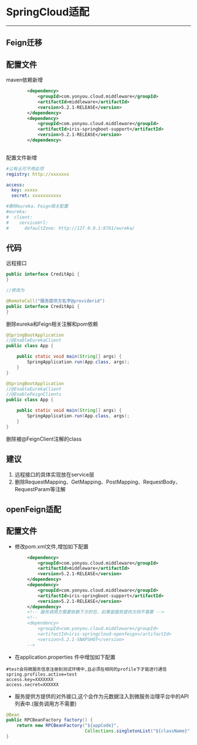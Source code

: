 # SpringCloud适配

---

## Feign迁移
## 配置文件

maven依赖新增

```xml
        <dependency>
            <groupId>com.yonyou.cloud.middleware</groupId>
            <artifactId>middleware</artifactId>
            <version>5.2.1-RELEASE</version>
        </dependency>
        <dependency>
            <groupId>com.yonyou.cloud.middleware</groupId>
            <artifactId>iris-springboot-support</artifactId>
            <version>5.2.1-RELEASE</version>
        </dependency>
        
```

配置文件新增

```yml
#公有云可不用此项
registry: http://xxxxxxx

access:
  key: xxxxx
  secret: xxxxxxxxxxx

#删除eureka、Feign相关配置
#eureka:
#  client:
#    serviceUrl:
#      defaultZone: http://127.0.0.1:8761/eureka/
```



## 代码
远程接口

```java
public interface CreditApi {
}

//修改为

@RemoteCall("服务提供方名字@providerid")
public interface CreditApi {
}
```

删除eureka和Feign相关注解和pom依赖

```java
@SpringBootApplication
//@EnableEurekaClient
public class App {

    public static void main(String[] args) {
        SpringApplication.run(App.class, args);
    }
}

@SpringBootApplication
//@EnableEurekaClient
//@EnableFeignClients
public class App {

    public static void main(String[] args) {
        SpringApplication.run(App.class, args);
    }
}
```

删除被@FeignClient注解的class


## 建议
1. 远程接口的具体实现放在service层
2. 删除RequestMapping、GetMapping、PostMapping、RequestBody、RequestParam等注解


## openFeign适配

## 配置文件

* 修改pom.xml文件,增加如下配置
```xml
		<dependency>
			<groupId>com.yonyou.cloud.middleware</groupId>
			<artifactId>middleware</artifactId>
			<version>5.2.1-RELEASE</version>
		</dependency>
		<dependency>
			<groupId>com.yonyou.cloud.middleware</groupId>
			<artifactId>iris-springboot-support</artifactId>
			<version>5.2.1-RELEASE</version>
		</dependency>
		<!-- 服务调用方需要依赖下方的包，如果是服务提供方则不需要 -->
		<!-- 
		<dependency> 
			<groupId>com.yonyou.cloud.middleware</groupId> 
			<artifactId>iris-springcloud-openfeign</artifactId> 
			<version>5.2.1-SNAPSHOT</version> 
		-->

```

* 在application.properties 件中增加如下配置
```properties
#test会将微服务信息注册到测试环境中,且必须在相同的profile下才能进行通信
spring.profiles.active=test
access.key=XXXXXXX
access.secret=XXXXXX

``` 

* 服务提供方提供的对外接口,这个会作为元数据注入到微服务治理平台中的API列表中.(服务调用方不需要)

```java
@Bean
public RPCBeanFactory factory() {
    return new RPCBeanFactory("${appCode}",
                              Collections.singletonList("${className}"));
}
```